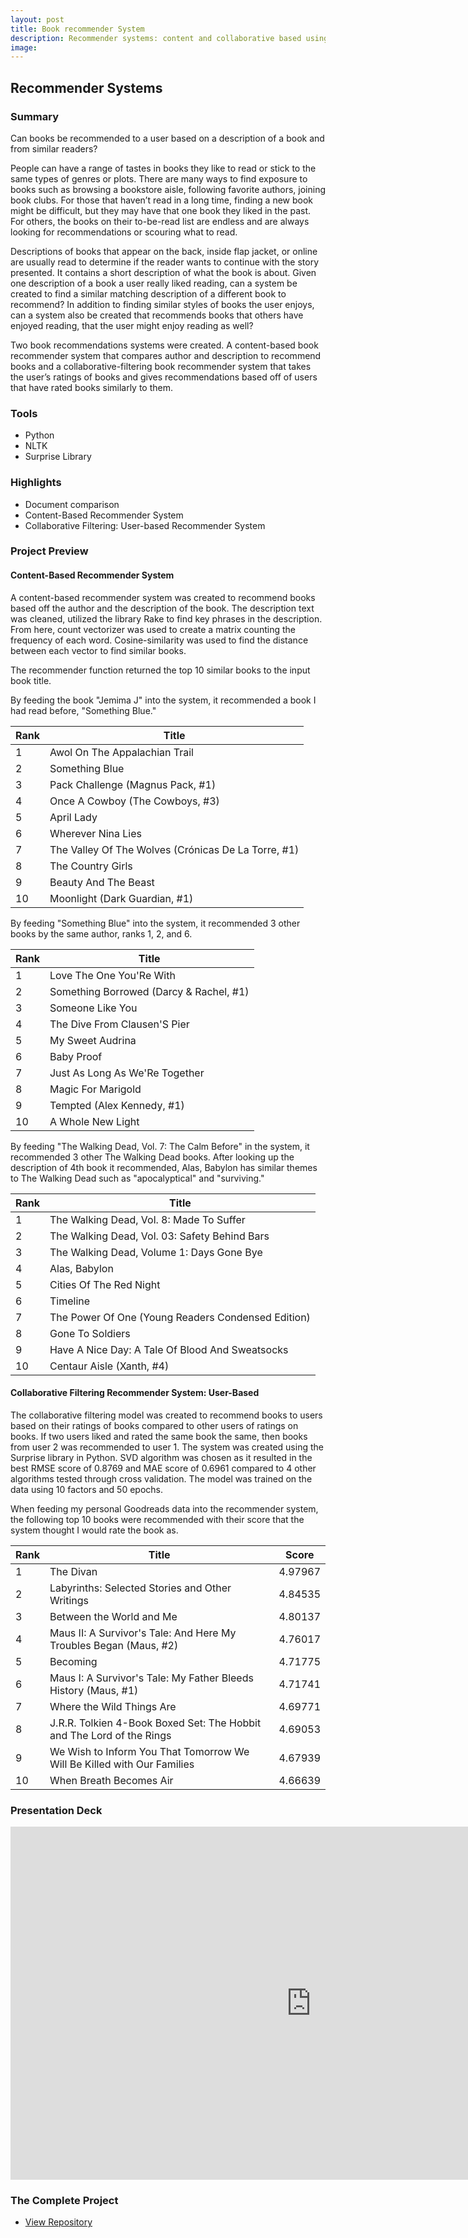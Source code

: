 ```yaml
---
layout: post
title: Book recommender System
description: Recommender systems: content and collaborative based using document comparison and user ratings.
image:
---
```



## Recommender Systems

### Summary
Can books be recommended to a user based on a description of a book and from similar readers?

People can have a range of tastes in books they like to read or stick to the same types of genres or plots. There are many ways to find exposure to books such as browsing a bookstore aisle, following favorite authors, joining book clubs. For those that haven’t read in a long time, finding a new book might be difficult, but they may have that one book they liked in the past. For others, the books on their to-be-read list are endless and are always looking for recommendations or scouring what to read.

Descriptions of books that appear on the back, inside flap jacket, or online are usually read to determine if the reader wants to continue with the story presented. It contains a short description of what the book is about. Given one description of a book a user really liked reading, can a system be created to find a similar matching description of a different book to recommend? In addition to finding similar styles of books the user enjoys, can a system also be created that recommends books that others have enjoyed reading, that the user might enjoy reading as well?

Two book recommendations systems were created. A content-based book recommender system that compares author and description to recommend books and a collaborative-filtering book recommender system that takes the user’s ratings of books and gives recommendations based off of users that have rated books similarly to them.  


### Tools
* Python
* NLTK
* Surprise Library

### Highlights
* Document comparison
* Content-Based Recommender System
* Collaborative Filtering: User-based Recommender System


### Project Preview


#### Content-Based Recommender System

A content-based recommender system was created to recommend books based off the author and the description of the book. The description text was cleaned, utilized the library Rake to find key phrases in the description. From here, count vectorizer was used to create a matrix counting the frequency of each word. Cosine-similarity was used to find the distance between each vector to find similar books.

The recommender function returned the top 10 similar books to the input book title.

By feeding the book "Jemima J" into the system, it recommended a book I had read before, "Something Blue."

|   Rank | Title                                               |
|--------|-----------------------------------------------------|
|      1 | Awol On The Appalachian Trail                       |
|      2 | Something Blue                                      |
|      3 | Pack Challenge (Magnus Pack, #1)                    |
|      4 | Once A Cowboy (The Cowboys, #3)                     |
|      5 | April Lady                                          |
|      6 | Wherever Nina Lies                                  |
|      7 | The Valley Of The Wolves (Crónicas De La Torre, #1) |
|      8 | The Country Girls                                   |
|      9 | Beauty And The Beast                                |
|     10 | Moonlight (Dark Guardian, #1)                       |


By feeding "Something Blue" into the system, it recommended 3 other books by the same author, ranks 1, 2, and 6.

|   Rank | Title                                   |
|--------|-----------------------------------------|
|      1 | Love The One You'Re With                |
|      2 | Something Borrowed (Darcy & Rachel, #1) |
|      3 | Someone Like You                        |
|      4 | The Dive From Clausen'S Pier            |
|      5 | My Sweet Audrina                        |
|      6 | Baby Proof                              |
|      7 | Just As Long As We'Re Together          |
|      8 | Magic For Marigold                      |
|      9 | Tempted (Alex Kennedy, #1)              |
|     10 | A Whole New Light                       |


By feeding "The Walking Dead, Vol. 7: The Calm Before" in the system, it recommended 3 other The Walking Dead books. After looking up the description of 4th book it recommended, Alas, Babylon has similar themes to The Walking Dead such as "apocalyptical" and "surviving."

|   Rank | Title                                              |
|--------|----------------------------------------------------|
|      1 | The Walking Dead, Vol. 8: Made To Suffer           |
|      2 | The Walking Dead, Vol. 03: Safety Behind Bars      |
|      3 | The Walking Dead, Volume 1: Days Gone Bye          |
|      4 | Alas, Babylon                                      |
|      5 | Cities Of The Red Night                            |
|      6 | Timeline                                           |
|      7 | The Power Of One (Young Readers Condensed Edition) |
|      8 | Gone To Soldiers                                   |
|      9 | Have A Nice Day: A Tale Of Blood And Sweatsocks    |
|     10 | Centaur Aisle (Xanth, #4)                          |


#### Collaborative Filtering Recommender System: User-Based

The collaborative filtering model was created to recommend books to users based on their ratings of books compared to other users of ratings on books. If two users liked and rated the same book the same, then books from user 2 was recommended to user 1. The system was created using the Surprise library in Python. SVD algorithm was chosen as it resulted in the best RMSE score of 0.8769 and MAE score of 0.6961 compared to 4 other algorithms tested through cross validation. The model was trained on the data using 10 factors and 50 epochs.

When feeding my personal Goodreads data into the recommender system, the following top 10 books were recommended with their score that the system thought I would rate the book as.


|   Rank | Title                                                                   |   Score |
|--------|-------------------------------------------------------------------------|---------|
|      1 | The Divan                                                               | 4.97967 |
|      2 | Labyrinths: Selected Stories and Other Writings                         | 4.84535 |
|      3 | Between the World and Me                                                | 4.80137 |
|      4 | Maus II: A Survivor's Tale: And Here My Troubles Began (Maus, #2)       | 4.76017 |
|      5 | Becoming                                                                | 4.71775 |
|      6 | Maus I: A Survivor's Tale: My Father Bleeds History (Maus, #1)          | 4.71741 |
|      7 | Where the Wild Things Are                                               | 4.69771 |
|      8 | J.R.R. Tolkien 4-Book Boxed Set: The Hobbit and The Lord of the Rings   | 4.69053 |
|      9 | We Wish to Inform You That Tomorrow We Will Be Killed with Our Families | 4.67939 |
|     10 | When Breath Becomes Air                                                 | 4.66639 |


### Presentation Deck
<iframe src="https://bellevueuniversity-my.sharepoint.com/personal/tcapobianco_my365_bellevue_edu/_layouts/15/Doc.aspx?sourcedoc={647af3c7-4aff-40f6-9355-fe179f2f2eca}&amp;action=embedview&amp;wdAr=1.7777777777777777" width="962px" height="565px" frameborder="0">This is an embedded <a target="_blank" href="https://office.com">Microsoft Office</a> presentation, powered by <a target="_blank" href="https://office.com/webapps">Office</a>.</iframe>

### The Complete Project
<section id="Repository">
	<div class="inner">
    <ul class="actions fit small">
      <li><a href="https://github.com/Torreylee1028/Book-Rec" target="_blank" class="button small">View Repository</a></li>
    </ul>
	</div>
</section>
